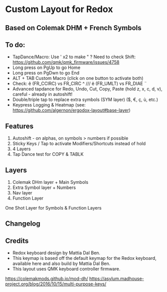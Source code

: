# Custom Layout for Redox
## Based on Colemak DHM + French Symbols


## To do:
- TapDance/Macro: Use ' x2 to make " ? Need to check Shift: https://github.com/qmk/qmk_firmware/issues/4758
- Long press on PgUp to go Home
- Long press on PgDwn to go End
- ALT + TAB Custom Macro (click on one button to activate both)
- Check: ê (FR_CCIRC) vs FR_CIRC ^ /// ë (FR_UMLT) vs FR_DIAE ¨
- Advanced tapdance for Redo, Undo, Cut, Copy, Paste (hold z, x, c, d, v), careful - already in autoshift!
- Double/triple tap to replace extra symbols (SYM layer) ($, €, ç, ù, etc.)
- Keypress Logging & Heatmap (see: https://github.com/algernon/ergodox-layout#base-layer)


## Features
1. Autoshift - on alphas, on symbols > numbers if possible
2. Sticky Keys / Tap to activate Modifiers/Shortcuts instead of hold
3. 4 Layers
4. Tap Dance test for COPY & TABLK


## Layers
1. Colemak DHm layer + Main Symbols
2. Extra Symbol layer + Numbers
3. Nav layer
4. Function Layer

One Shot Layer for Symbols & Function Layers


## Changelog



## Credits 

- Redox keyboard design by Mattia Dal Ben.
- This keymap is based off the default keymap for the Redox keyboard, available here and also build by Mattia Dal Ben.
- This layout uses QMK keyboard controller firmware.

https://colemakmods.github.io/mod-dh/
https://asylum.madhouse-project.org/blog/2016/10/15/multi-purpose-keys/
